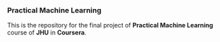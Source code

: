 ### Practical Machine Learning
This is the repository for the final project of **Practical Machine Learning** course of **JHU** in **Coursera**.
